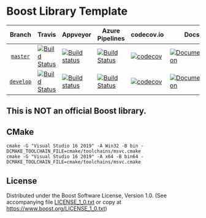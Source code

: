 # Boost Library Template

Branch          | Travis | Appveyor | Azure Pipelines | codecov.io | Docs | Matrix |
:-------------: | ------ | -------- | --------------- | ---------- | ---- | ------ |
[`master`](https://github.com/vinniefalco/library_template/tree/master) | [![Build Status](https://travis-ci.org/vinniefalco/library_template.svg?branch=master)](https://travis-ci.org/vinniefalco/library_template) | [![Build status](https://ci.appveyor.com/api/projects/status/github/vinniefalco/library-template?branch=master&svg=true)](https://ci.appveyor.com/project/vinniefalco/library-template/branch/master) | [![Build Status](https://img.shields.io/azure-devops/build/vinniefalco/6c855cbf-4aa5-4b51-bcad-245dc439ae7d/3/master)](https://vinniefalco.visualstudio.com/library_template/_build/latest?definitionId=3&branchName=master) | [![codecov](https://codecov.io/gh/vinniefalco/library_template/branch/master/graph/badge.svg)](https://codecov.io/gh/vinniefalco/library_template/branch/master) | [![Documentation](https://img.shields.io/badge/docs-master-brightgreen.svg)](http://vinniefalco.github.com/doc/library_template/index.html) | [![Matrix](https://img.shields.io/badge/matrix-master-brightgreen.svg)](http://www.boost.org/development/tests/master/developer/library_template.html)
[`develop`](https://github.com/vinniefalco/library_template/tree/develop) | [![Build Status](https://travis-ci.org/vinniefalco/library_template.svg?branch=develop)](https://travis-ci.org/vinniefalco/library_template) | [![Build status](https://ci.appveyor.com/api/projects/status/github/vinniefalco/library-template?branch=develop&svg=true)](https://ci.appveyor.com/project/vinniefalco/library-template/branch/develop) | [![Build Status](https://img.shields.io/azure-devops/build/vinniefalco/6c855cbf-4aa5-4b51-bcad-245dc439ae7d/3/develop)](https://vinniefalco.visualstudio.com/library_template/_build/latest?definitionId=3&branchName=develop) | [![codecov](https://codecov.io/gh/vinniefalco/library_template/branch/develop/graph/badge.svg)](https://codecov.io/gh/vinniefalco/library_template/branch/develop) | [![Documentation](https://img.shields.io/badge/docs-develop-brightgreen.svg)](http://vinniefalco.github.com/doc/library_template/index.html) | [![Matrix](https://img.shields.io/badge/matrix-develop-brightgreen.svg)](http://www.boost.org/development/tests/develop/developer/library_template.html)

## This is **NOT** an official Boost library.

## CMake

    cmake -G "Visual Studio 16 2019" -A Win32 -B bin -DCMAKE_TOOLCHAIN_FILE=cmake/toolchains/msvc.cmake
    cmake -G "Visual Studio 16 2019" -A x64 -B bin64 -DCMAKE_TOOLCHAIN_FILE=cmake/toolchains/msvc.cmake

## License

Distributed under the Boost Software License, Version 1.0.
(See accompanying file [LICENSE_1_0.txt](LICENSE_1_0.txt) or copy at
https://www.boost.org/LICENSE_1_0.txt)
